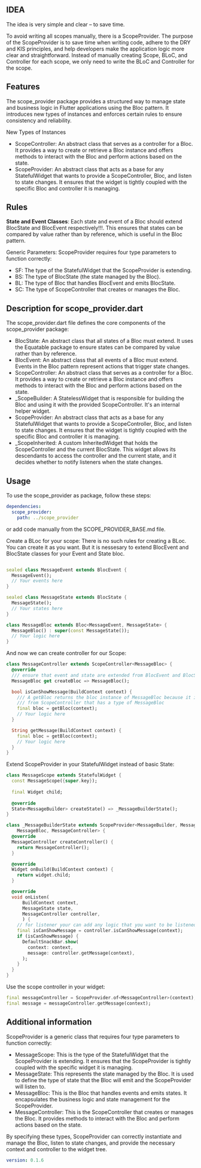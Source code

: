 ## IDEA

The idea is very simple and clear – to save time.

To avoid writing all scopes manually, there is a ScopeProvider. The purpose of the ScopeProvider 
is to save time when writing code, adhere to the DRY and KIS principles, and help developers make 
the application logic more clear and straightforward. Instead of manually creating Scope, BLoC, and 
Controller for each scope, we only need to write the BLoC and Controller for the scope.

## Features

The scope_provider package provides a structured way to manage state and business logic in Flutter
applications using the Bloc pattern. It introduces new types of instances and enforces certain
rules to ensure consistency and reliability.

New Types of Instances
- ScopeController: An abstract class that serves as a controller for a Bloc. It provides a way to
  create or retrieve a Bloc instance and offers methods to interact with the Bloc and perform actions
  based on the state.
- ScopeProvider: An abstract class that acts as a base for any StatefulWidget that wants to provide
  a ScopeController, Bloc, and listen to state changes. It ensures that the widget is tightly coupled
  with the specific Bloc and controller it is managing.

## Rules
**State and Event Classes**: Each state and event of a Bloc should extend BlocState and BlocEvent
respectively!!!.
This ensures that states can be compared by value rather than by reference, which is useful in the
Bloc pattern.

Generic Parameters: ScopeProvider requires four type parameters to function correctly:
- SF: The type of the StatefulWidget that the ScopeProvider is extending.
- BS: The type of BlocState (the state managed by the Bloc).
- BL: The type of Bloc that handles BlocEvent and emits BlocState.
- SC: The type of ScopeController that creates or manages the Bloc.

## Description for scope_provider.dart
The scope_provider.dart file defines the core components of the scope_provider package:
- BlocState: An abstract class that all states of a Bloc must extend. It uses the Equatable package
  to ensure states can be compared by value rather than by reference.
- BlocEvent: An abstract class that all events of a Bloc must extend. Events in the Bloc pattern
  represent actions that trigger state changes.
- ScopeController: An abstract class that serves as a controller for a Bloc. It provides a way to
  create or retrieve a Bloc instance and offers methods to interact with the Bloc and perform actions
  based on the state.
- _ScopeBuilder: A StatelessWidget that is responsible for building the Bloc and using it with the
  provided ScopeController. It's an internal helper widget.
- ScopeProvider: An abstract class that acts as a base for any StatefulWidget that wants to provide
  a ScopeController, Bloc, and listen to state changes. It ensures that the widget is tightly coupled
  with the specific Bloc and controller it is managing.
- _ScopeInherited: A custom InheritedWidget that holds the ScopeController and the current
  BlocState. This widget allows its descendants to access the controller and the current state, and
  it decides whether to notify listeners when the state changes.


## Usage

To use the scope_provider as package, follow these steps:
```yaml
dependencies:
  scope_provider:
    path: ../scope_provider
```

or add code manually from the SCOPE_PROVIDER_BASE.md file.

Create a BLoc for your scope:
There is no such rules for creating a BLoc. You can create it as you want. But it is nessesary to 
extend BlocEvent and BlocState classes for your Event and State bloc.

```dart

sealed class MessageEvent extends BlocEvent {
  MessageEvent();
  // Your events here
}

sealed class MessageState extends BlocState {
  MessageState();
  // Your states here
}

class MessageBloc extends Bloc<MessageEvent, MessageState> {
  MessageBloc() : super(const MessageState());
  // Your logic here
}
```

And now we can create controller for our Scope:

```dart
class MessageController extends ScopeController<MessageBloc> {
  @override
  /// ensure that event and state are extended from BlocEvent and BlocState
  MessageBloc get createBloc => MessageBloc();

  bool isCanShowMessage(BuildContext context) {
    /// A getBloc returns the bloc instance of MessageBloc because it is extended 
    /// from ScopeController that has a type of MessageBloc
    final bloc = getBloc(context);
    // Your logic here
  }

  String getMessage(BuildContext context) {
    final bloc = getBloc(context);
    // Your logic here
  }
}
```

Extend ScopeProvider in your StatefulWidget instead of basic State:
```dart
class MessageScope extends StatefulWidget {
  const MessageScope({super.key});
  
  final Widget child;
  
  @override
  State<MessageBuilder> createState() => _MessageBuilderState();
}

class _MessageBuilderState extends ScopeProvider<MessageBuilder, MessageState,
    MessageBloc, MessageController> {
  @override
  MessageController createController() {
    return MessageController();
  }

  @override
  Widget onBuild(BuildContext context) {
    return widget.child;
  }

  @override
  void onListen(
      BuildContext context,
      MessageState state,
      MessageController controller,
      ) {
    // for listener your can add any logic that you want to be listened
    final isCanShowMessage = controller.isCanShowMessage(context);
    if (isCanShowMessage) {
      DefaultSnackBar.show(
        context: context,
        message: controller.getMessage(context),
      );
    }
  }
}
```
Use the scope controller in your widget:

````dart
final messageController = ScopeProvider.of<MessageController>(context);
final message = messageController.getMessage(context);
````

## Additional information

ScopeProvider is a generic class that requires four type parameters to function correctly:
- MessageScope: This is the type of the StatefulWidget that the ScopeProvider is extending.
  It ensures that the ScopeProvider is tightly coupled with the specific widget it is managing.
- MessageState: This represents the state managed by the Bloc. It is used to define the type of
  state that the Bloc will emit and the ScopeProvider will listen to.
- MessageBloc: This is the Bloc that handles events and emits states. It encapsulates the business
  logic and state management for the ScopeProvider.
- MessageController: This is the ScopeController that creates or manages the Bloc. It provides
  methods to interact with the Bloc and perform actions based on the state.

By specifying these types, ScopeProvider can correctly instantiate and manage the Bloc, listen to
state changes, and provide the necessary context and controller to the widget tree.

```yaml
version: 0.1.6
```
